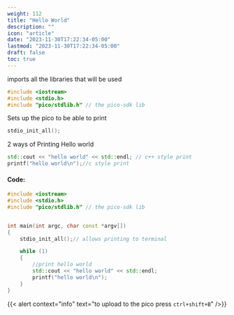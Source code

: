 ```yaml
---
weight: 112
title: "Hello World"
description: ""
icon: "article"
date: "2023-11-30T17:22:34-05:00"
lastmod: "2023-11-30T17:22:34-05:00"
draft: false
toc: true
---
```


imports all the libraries that will be used
```cpp
#include <iostream>
#include <stdio.h>
#include "pico/stdlib.h" // the pico-sdk lib
```

Sets up the pico to be able to print
```cpp
stdio_init_all();
```
2 ways of Printing Hello world
```cpp
std::cout << "hello world" << std::endl; // c++ style print
printf("hello world\n");//c style print 
```

#### Code:

```cpp
#include <iostream>
#include <stdio.h>
#include "pico/stdlib.h" // the pico-sdk lib


int main(int argc, char const *argv[])
{
    stdio_init_all();// allows printing to terminal

    while (1)
    {
        //print hello world
        std::cout << "hello world" << std::endl;
        printf("hello world\n");
    }
}
```
{{< alert context="info" text="to upload to the pico press `ctrl+shift+B`" />}}
